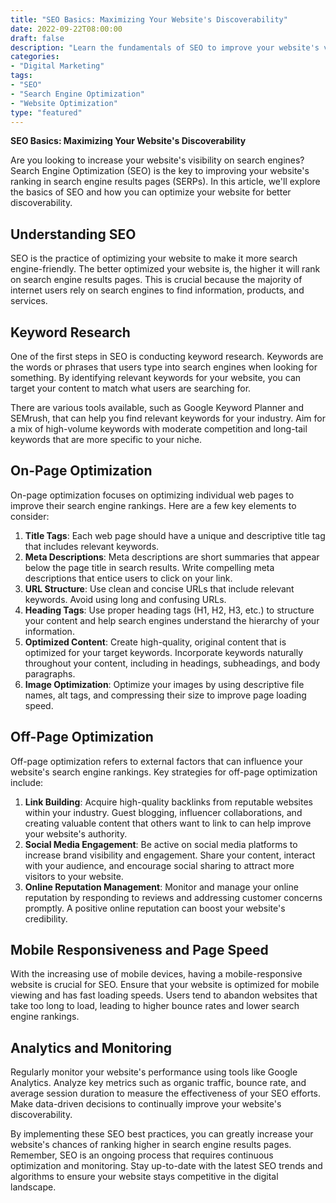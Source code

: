 ```yaml
---
title: "SEO Basics: Maximizing Your Website's Discoverability"
date: 2022-09-22T08:00:00
draft: false
description: "Learn the fundamentals of SEO to improve your website's visibility in search engine results pages."
categories: 
- "Digital Marketing"
tags: 
- "SEO"
- "Search Engine Optimization"
- "Website Optimization"
type: "featured"
---
```


**SEO Basics: Maximizing Your Website's Discoverability**

Are you looking to increase your website's visibility on search engines? Search Engine Optimization (SEO) is the key to improving your website's ranking in search engine results pages (SERPs). In this article, we'll explore the basics of SEO and how you can optimize your website for better discoverability.

## Understanding SEO

SEO is the practice of optimizing your website to make it more search engine-friendly. The better optimized your website is, the higher it will rank on search engine results pages. This is crucial because the majority of internet users rely on search engines to find information, products, and services.

## Keyword Research

One of the first steps in SEO is conducting keyword research. Keywords are the words or phrases that users type into search engines when looking for something. By identifying relevant keywords for your website, you can target your content to match what users are searching for.

There are various tools available, such as Google Keyword Planner and SEMrush, that can help you find relevant keywords for your industry. Aim for a mix of high-volume keywords with moderate competition and long-tail keywords that are more specific to your niche.

## On-Page Optimization

On-page optimization focuses on optimizing individual web pages to improve their search engine rankings. Here are a few key elements to consider:

1. **Title Tags**: Each web page should have a unique and descriptive title tag that includes relevant keywords.
2. **Meta Descriptions**: Meta descriptions are short summaries that appear below the page title in search results. Write compelling meta descriptions that entice users to click on your link.
3. **URL Structure**: Use clean and concise URLs that include relevant keywords. Avoid using long and confusing URLs.
4. **Heading Tags**: Use proper heading tags (H1, H2, H3, etc.) to structure your content and help search engines understand the hierarchy of your information.
5. **Optimized Content**: Create high-quality, original content that is optimized for your target keywords. Incorporate keywords naturally throughout your content, including in headings, subheadings, and body paragraphs.
6. **Image Optimization**: Optimize your images by using descriptive file names, alt tags, and compressing their size to improve page loading speed.

## Off-Page Optimization

Off-page optimization refers to external factors that can influence your website's search engine rankings. Key strategies for off-page optimization include:

1. **Link Building**: Acquire high-quality backlinks from reputable websites within your industry. Guest blogging, influencer collaborations, and creating valuable content that others want to link to can help improve your website's authority.
2. **Social Media Engagement**: Be active on social media platforms to increase brand visibility and engagement. Share your content, interact with your audience, and encourage social sharing to attract more visitors to your website.
3. **Online Reputation Management**: Monitor and manage your online reputation by responding to reviews and addressing customer concerns promptly. A positive online reputation can boost your website's credibility.

## Mobile Responsiveness and Page Speed

With the increasing use of mobile devices, having a mobile-responsive website is crucial for SEO. Ensure that your website is optimized for mobile viewing and has fast loading speeds. Users tend to abandon websites that take too long to load, leading to higher bounce rates and lower search engine rankings.

## Analytics and Monitoring

Regularly monitor your website's performance using tools like Google Analytics. Analyze key metrics such as organic traffic, bounce rate, and average session duration to measure the effectiveness of your SEO efforts. Make data-driven decisions to continually improve your website's discoverability.

By implementing these SEO best practices, you can greatly increase your website's chances of ranking higher in search engine results pages. Remember, SEO is an ongoing process that requires continuous optimization and monitoring. Stay up-to-date with the latest SEO trends and algorithms to ensure your website stays competitive in the digital landscape.
